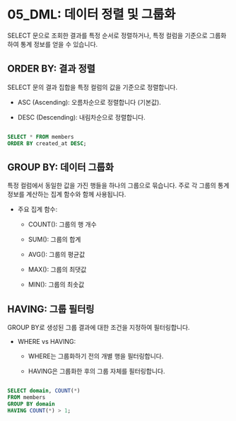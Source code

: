 # 05_DML: 데이터 정렬 및 그룹화

SELECT 문으로 조회한 결과를 특정 순서로 정렬하거나, 특정 컬럼을 기준으로 그룹화하여 통계 정보를 얻을 수 있습니다.

## ORDER BY: 결과 정렬

SELECT 문의 결과 집합을 특정 컬럼의 값을 기준으로 정렬합니다.

* ASC (Ascending): 오름차순으로 정렬합니다 (기본값).

* DESC (Descending): 내림차순으로 정렬합니다.

```SQL

SELECT * FROM members
ORDER BY created_at DESC;
```

## GROUP BY: 데이터 그룹화

특정 컬럼에서 동일한 값을 가진 행들을 하나의 그룹으로 묶습니다. 주로 각 그룹의 통계 정보를 계산하는 집계 함수와 함께 사용됩니다.

* 주요 집계 함수:

    * COUNT(): 그룹의 행 개수

    * SUM(): 그룹의 합계

    * AVG(): 그룹의 평균값

    * MAX(): 그룹의 최댓값

    * MIN(): 그룹의 최솟값

## HAVING: 그룹 필터링

GROUP BY로 생성된 그룹 결과에 대한 조건을 지정하여 필터링합니다.

* WHERE vs HAVING:

    * WHERE는 그룹화하기 전의 개별 행을 필터링합니다.

    * HAVING은 그룹화한 후의 그룹 자체를 필터링합니다.

```SQL

SELECT domain, COUNT(*)
FROM members
GROUP BY domain
HAVING COUNT(*) > 1;
```